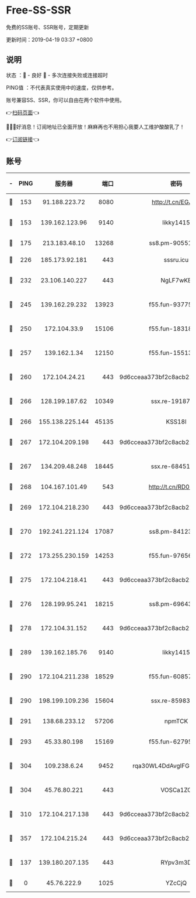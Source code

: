 # Free-SS-SSR

免费的SS账号、SSR账号，定期更新

更新时间：2019-04-19 03:37 +0800

## 说明

状态     ：🙂 - 良好 🙁 - 多次连接失败或连接超时

PING值   ：不代表真实使用中的速度，仅供参考。

账号兼容SS、SSR，你可以自由在两个软件中使用。

👉[扫码页面](https://liesauer.github.io/Free-SS-SSR/)👈

🎉🎉🎉好消息！订阅地址已全面开放！麻麻再也不用担心我要人工维护酸酸乳了！

👉[订阅链接](https://www.liesauer.net/yogurt/subscribe?ACCESS_TOKEN=DAYxR3mMaZAsaqUb)👈

## 账号

|-|PING|服务器|端口|密码|加密方式|区域|
|:----:|:----:|:-----:|-----:|:----:|:----:|:----:|
|🙂|153|91.188.223.72|8080|http://t.cn/EGJIyrl|rc4-md5|RU|
|🙂|153|139.162.123.96|9140|likky1415|aes-256-cfb|JP|
|🙂|175|213.183.48.10|13268|ss8.pm-90551767|rc4-md5|RU|
|🙂|226|185.173.92.181|443|sssru.icu|rc4-md5|RU|
|🙂|232|23.106.140.227|443|NgLF7wKB|aes-256-cfb|US|
|🙂|245|139.162.29.232|13923|f55.fun-93775470|aes-256-cfb|SG|
|🙂|250|172.104.33.9|15106|f55.fun-18318198|aes-256-cfb|SG|
|🙂|257|139.162.1.34|12150|f55.fun-15513750|aes-256-cfb|SG|
|🙂|260|172.104.24.21|443|9d6cceaa373bf2c8acb22e60b6a58be6|aes-256-cfb|US|
|🙂|266|128.199.187.62|10349|ssx.re-19187130|aes-256-cfb|SG|
|🙂|266|155.138.225.144|45135|KSS18l|rc4-md5|US|
|🙂|267|172.104.209.198|443|9d6cceaa373bf2c8acb22e60b6a58be6|aes-256-cfb|US|
|🙂|267|134.209.48.248|18445|ssx.re-68451982|aes-256-cfb|US|
|🙂|268|104.167.101.49|543|http://t.cn/RD0D7sx|rc4-md5|CA|
|🙂|269|172.104.218.230|443|9d6cceaa373bf2c8acb22e60b6a58be6|aes-256-cfb|US|
|🙂|270|192.241.221.124|17087|ss8.pm-84123317|aes-256-cfb|US|
|🙂|272|173.255.230.159|14253|f55.fun-97656592|aes-256-cfb|US|
|🙂|275|172.104.218.41|443|9d6cceaa373bf2c8acb22e60b6a58be6|aes-256-cfb|US|
|🙂|276|128.199.95.241|18215|ss8.pm-69643917|aes-256-cfb|SG|
|🙂|278|172.104.31.152|443|9d6cceaa373bf2c8acb22e60b6a58be6|aes-256-cfb|US|
|🙂|289|139.162.185.76|9140|likky1415|aes-256-cfb|DE|
|🙂|290|172.104.211.238|18529|f55.fun-60857780|aes-256-cfb|US|
|🙂|290|198.199.109.236|15604|ssx.re-85983302|aes-256-cfb|US|
|🙂|291|138.68.233.12|57206|npmTCK|rc4-md5|US|
|🙂|293|45.33.80.198|15169|f55.fun-62795651|aes-256-cfb|US|
|🙂|304|109.238.6.24|9452|rqa30WL4DdAvgIFG6Fs3znzTa|aes-256-cfb|FR|
|🙂|304|45.76.80.221|443|VOSCa1ZG|aes-256-cfb|DE|
|🙂|310|172.104.217.138|443|9d6cceaa373bf2c8acb22e60b6a58be6|aes-256-cfb|US|
|🙂|357|172.104.215.24|443|9d6cceaa373bf2c8acb22e60b6a58be6|aes-256-cfb|US|
|🙂|137|139.180.207.135|443|RYpv3m3D|aes-256-cfb|JP|
|🙁|0|45.76.222.9|1025|YZcCjQ|rc4-md5|JP|
